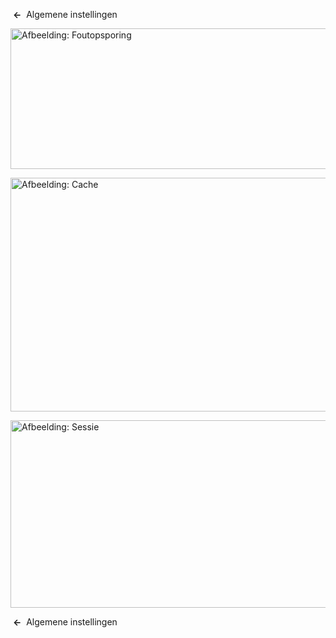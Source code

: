 <!-- Filename: Help4.x:Site_Global_Configuration_System / Display title: Algemene instellingen: Systeem -->

 **←**  Algemene
instellingen

<img
src="https://docs.joomla.org/images/thumb/e/e5/Help-4x-Global-Configuration-system-debug-subscreen-nl.png/800px-Help-4x-Global-Configuration-system-debug-subscreen-nl.png"
decoding="async"
srcset="https://docs.joomla.org/images/thumb/e/e5/Help-4x-Global-Configuration-system-debug-subscreen-nl.png/1200px-Help-4x-Global-Configuration-system-debug-subscreen-nl.png 1.5x, https://docs.joomla.org/images/e/e5/Help-4x-Global-Configuration-system-debug-subscreen-nl.png 2x"
data-file-width="1566" data-file-height="440" width="800" height="225"
alt="Afbeelding: Foutopsporing" />

<img
src="https://docs.joomla.org/images/thumb/c/cb/Help-4x-Global-Configuration-system-cache-subscreen-nl.png/800px-Help-4x-Global-Configuration-system-cache-subscreen-nl.png"
decoding="async"
srcset="https://docs.joomla.org/images/thumb/c/cb/Help-4x-Global-Configuration-system-cache-subscreen-nl.png/1200px-Help-4x-Global-Configuration-system-cache-subscreen-nl.png 1.5x, https://docs.joomla.org/images/c/cb/Help-4x-Global-Configuration-system-cache-subscreen-nl.png 2x"
data-file-width="1567" data-file-height="732" width="800" height="374"
alt="Afbeelding: Cache" />

<img
src="https://docs.joomla.org/images/thumb/b/be/Help-4x-Global-Configuration-system-session-subscreen-nl.png/800px-Help-4x-Global-Configuration-system-session-subscreen-nl.png"
decoding="async"
srcset="https://docs.joomla.org/images/thumb/b/be/Help-4x-Global-Configuration-system-session-subscreen-nl.png/1200px-Help-4x-Global-Configuration-system-session-subscreen-nl.png 1.5x, https://docs.joomla.org/images/b/be/Help-4x-Global-Configuration-system-session-subscreen-nl.png 2x"
data-file-width="1566" data-file-height="587" width="800" height="300"
alt="Afbeelding: Sessie" />

 **←**  Algemene
instellingen
